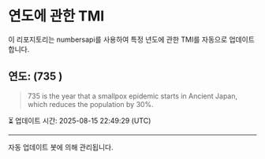 
# 연도에 관한 TMI

이 리포지토리는 numbersapi를 사용하여 특정 년도에 관한 TMI를 자동으로 업데이트합니다.

## 연도: (735 )
> 735 is the year that a smallpox epidemic starts in Ancient Japan, which reduces the population by 30%.

⏳ 업데이트 시간: 2025-08-15 22:49:29 (UTC)

---
자동 업데이트 봇에 의해 관리됩니다.
